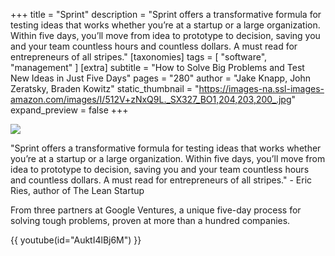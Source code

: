 +++
title = "Sprint"
description = "Sprint offers a transformative formula for testing ideas that works whether you’re at a startup or a large organization. Within five days, you’ll move from idea to prototype to decision, saving you and your team countless hours and countless dollars. A must read for entrepreneurs of all stripes."
[taxonomies]
tags = [ "software", "management" ]
[extra]
subtitle = "How to Solve Big Problems and Test New Ideas in Just Five Days"
pages = "280"
author = "Jake Knapp, John Zeratsky, Braden Kowitz"
static_thumbnail = "https://images-na.ssl-images-amazon.com/images/I/512V+zNxQ9L._SX327_BO1,204,203,200_.jpg"
expand_preview = false
+++

<a target="_blank" href="https://amzn.to/3DigFWc">
    <img border="0" src="https://images-na.ssl-images-amazon.com/images/I/512V+zNxQ9L._SX327_BO1,204,203,200_.jpg" >
</a>

<!-- more -->

"Sprint offers a transformative formula for testing ideas that works whether you’re at a startup or a large
organization. Within five days, you’ll move from idea to prototype to decision, saving you and your team countless hours
and countless dollars. A must read for entrepreneurs of all stripes." - Eric Ries, author of The Lean Startup

From three partners at Google Ventures, a unique five-day process for solving tough problems, proven at more than a
hundred companies.

{{ youtube(id="AuktI4lBj6M") }}
